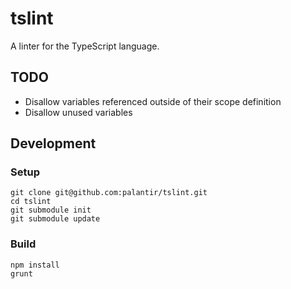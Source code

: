 tslint
======

A linter for the TypeScript language.

TODO
----
* Disallow variables referenced outside of their scope definition
* Disallow unused variables

Development
-----------

### Setup ###

    git clone git@github.com:palantir/tslint.git
    cd tslint
    git submodule init
    git submodule update

### Build ###

    npm install
    grunt
